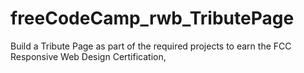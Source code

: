 # freeCodeCamp_rwb_TributePage
 Build a Tribute Page as part of the required projects to earn the FCC Responsive Web Design Certification,
